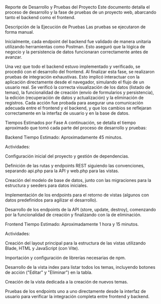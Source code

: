
 Reporte de Desarrollo y Pruebas del Proyecto
Este documento detalla el proceso de desarrollo y la fase de pruebas de un proyecto web, abarcando tanto el backend como el frontend.

Descripción de la Ejecución de Pruebas
Las pruebas se ejecutaron de forma manual.

Inicialmente, cada endpoint del backend fue validado de manera unitaria utilizando herramientas como Postman. Esto aseguró que la lógica de negocio y la persistencia de datos funcionaran correctamente antes de avanzar.

Una vez que todo el backend estuvo implementado y verificado, se procedió con el desarrollo del frontend. Al finalizar esta fase, se realizaron pruebas de integración exhaustivas. Esto implicó interactuar con la aplicación directamente desde el navegador, simulando el flujo de un usuario real. Se verificó la correcta visualización de los datos (listado de temas), la funcionalidad de creación (envío de formularios y persistencia), la edición (recuperación de datos y actualización) y la eliminación de registros. Cada acción fue probada para asegurar una comunicación adecuada entre el frontend y el backend, y que los cambios se reflejaran correctamente en la interfaz de usuario y en la base de datos.

Tiempos Estimados por Fase
A continuación, se detalla el tiempo aproximado que tomó cada parte del proceso de desarrollo y pruebas:

Backend
Tiempo Estimado: Aproximadamente 45 minutos.

Actividades:

Configuración inicial del proyecto y gestión de dependencias.

Definición de las rutas y endpoints REST siguiendo las convenciones, separando api.php para la API y web.php para las vistas.

Creación del modelo de base de datos, junto con las migraciones para la estructura y seeders para datos iniciales.

Implementación de los endpoints para el retorno de vistas (algunos con datos predefinidos para agilizar el desarrollo).

Desarrollo de los endpoints de la API (store, update, destroy), comenzando por la funcionalidad de creación y finalizando con la de eliminación.

Frontend
Tiempo Estimado: Aproximadamente 1 hora y 15 minutos.

Actividades:

Creación del layout principal para la estructura de las vistas utilizando Blade, HTML y JavaScript (con Vite).

Importación y configuración de librerías necesarias de npm.

Desarrollo de la vista index para listar todos los temas, incluyendo botones de acción ("Editar" y "Eliminar") en la tabla.

Creación de la vista dedicada a la creación de nuevos temas.

Pruebas de los endpoints uno a uno directamente desde la interfaz de usuario para verificar la integración completa entre frontend y backend.
 
